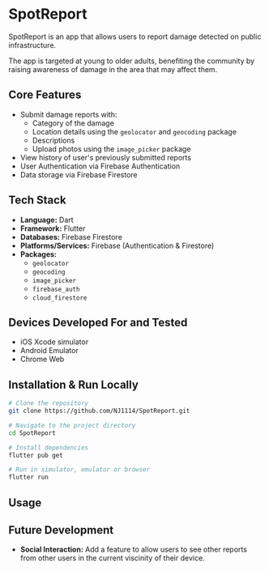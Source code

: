 # SpotReport

SpotReport is an app that allows users to report damage detected on public infrastructure.

The app is targeted at young to older adults, benefiting the community by raising awareness of damage in the area that may affect them.

## Core Features

- Submit damage reports with:
  - Category of the damage
  - Location details using the `geolocator` and `geocoding` package
  - Descriptions
  - Upload photos using the `image_picker` package
- View history of user's previously submitted reports
- User Authentication via Firebase Authentication
- Data storage via Firebase Firestore

## Tech Stack

- **Language:** Dart
- **Framework:** Flutter
- **Databases:** Firebase Firestore
- **Platforms/Services:** Firebase (Authentication & Firestore)
- **Packages:**
  - `geolocator`
  - `geocoding`
  - `image_picker`
  - `firebase_auth`
  - `cloud_firestore`

## Devices Developed For and Tested

- iOS Xcode simulator
- Android Emulator
- Chrome Web

## Installation & Run Locally

```bash
# Clone the repository
git clone https://github.com/NJ1114/SpotReport.git

# Navigate to the project directory
cd SpotReport

# Install dependencies
flutter pub get

# Run in simulator, emulator or browser
flutter run
```

## Usage

## Future Development

- **Social Interaction:** Add a feature to allow users to see other reports from other users in the current viscinity of their device.